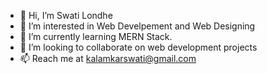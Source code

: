 - 👋 Hi, I’m Swati Londhe
- 👀 I’m interested in Web Develpement and Web Designing
- 🌱 I’m currently learning MERN Stack.
- 💞️ I’m looking to collaborate on web development projects
- 📫 Reach me at kalamkarswati@gmail.com
